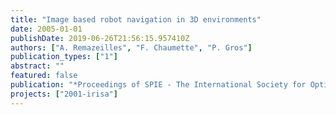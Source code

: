 ```yaml
---
title: "Image based robot navigation in 3D environments"
date: 2005-01-01
publishDate: 2019-06-26T21:56:15.957410Z
authors: ["A. Remazeilles", "F. Chaumette", "P. Gros"]
publication_types: ["1"]
abstract: ""
featured: false
publication: "*Proceedings of SPIE - The International Society for Optical Engineering*"
projects: ["2001-irisa"]
---
```

